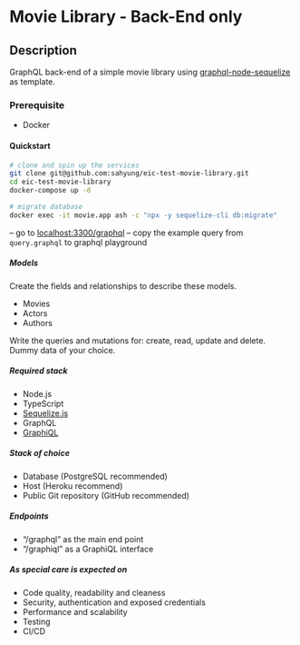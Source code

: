 # Movie Library - Back-End only

## Description

GraphQL back-end of a simple movie library using [graphql-node-sequelize](https://github.com/sahyung/graphql-node-sequelize) as template.

### Prerequisite

- Docker

#### Quickstart

```bash
# clone and spin up the services 
git clone git@github.com:sahyung/eic-test-movie-library.git
cd eic-test-movie-library
docker-compose up -d

# migrate database
docker exec -it movie.app ash -c "npx -y sequelize-cli db:migrate"
```

– go to [localhost:3300/graphql](localhost:3300/graphql)
– copy the example query from `query.graphql` to graphql playground

##### Models

Create the fields and relationships to describe these models.

- Movies
- Actors
- Authors

Write the queries and mutations for: create, read, update and delete.
Dummy data of your choice.

##### Required stack

- Node.js
- TypeScript
- [Sequelize.js](https://sequelize.org/)
- GraphQL
- [GraphiQL](https://github.com/graphql/graphiql)

##### Stack of choice

- Database (PostgreSQL recommended)
- Host (Heroku recommend)
- Public Git repository (GitHub recommended)

##### Endpoints

- “/graphql” as the main end point
- “/graphiql” as a GraphiQL interface

##### As special care is expected on

- Code quality, readability and cleaness
- Security, authentication and exposed credentials
- Performance and scalability
- Testing
- CI/CD
